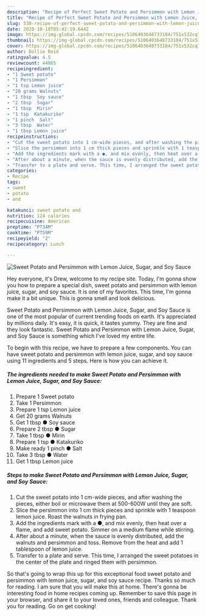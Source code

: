 ```yaml
---
description: "Recipe of Perfect Sweet Potato and Persimmon with Lemon Juice, Sugar, and Soy Sauce"
title: "Recipe of Perfect Sweet Potato and Persimmon with Lemon Juice, Sugar, and Soy Sauce"
slug: 530-recipe-of-perfect-sweet-potato-and-persimmon-with-lemon-juice-sugar-and-soy-sauce
date: 2020-10-10T05:42:19.644Z
image: https://img-global.cpcdn.com/recipes/5106403648733184/751x532cq70/sweet-potato-and-persimmon-with-lemon-juice-sugar-and-soy-sauce-recipe-main-photo.jpg
thumbnail: https://img-global.cpcdn.com/recipes/5106403648733184/751x532cq70/sweet-potato-and-persimmon-with-lemon-juice-sugar-and-soy-sauce-recipe-main-photo.jpg
cover: https://img-global.cpcdn.com/recipes/5106403648733184/751x532cq70/sweet-potato-and-persimmon-with-lemon-juice-sugar-and-soy-sauce-recipe-main-photo.jpg
author: Dollie Reid
ratingvalue: 4.5
reviewcount: 44865
recipeingredient:
- "1 Sweet potato"
- "1 Persimmon"
- "1 tsp Lemon juice"
- "20 grams Walnuts"
- "1 tbsp  Soy sauce"
- "2 tbsp  Sugar"
- "1 tbsp  Mirin"
- "1 tsp  Katakuriko"
- "1 pinch  Salt"
- "3 tbsp  Water"
- "1 tbsp Lemon juice"
recipeinstructions:
- "Cut the sweet potato into 1 cm-wide pieces, and after washing the pieces, either boil or microwave them at 500-600W until they are soft."
- "Slice the persimmon into 1 cm thick pieces and sprinkle with 1 teaspoon lemon juice. Roast the walnuts in frying pan."
- "Add the ingredients mark with a ●, and mix evenly, then heat over a flame, and add sweet potato. Simmer on a medium flame while stirring."
- "After about a minute, when the sauce is evenly distributed, add the walnuts and persimmon and toss. Remove from the heat and add 1 tablespoon of lemon juice."
- "Transfer to a plate and serve. This time, I arranged the sweet potatoes in the center of the plate and ringed them with persimmon."
categories:
- Recipe
tags:
- sweet
- potato
- and

katakunci: sweet potato and 
nutrition: 124 calories
recipecuisine: American
preptime: "PT34M"
cooktime: "PT59M"
recipeyield: "2"
recipecategory: Lunch

---
```



![Sweet Potato and Persimmon with Lemon Juice, Sugar, and Soy Sauce](https://img-global.cpcdn.com/recipes/5106403648733184/751x532cq70/sweet-potato-and-persimmon-with-lemon-juice-sugar-and-soy-sauce-recipe-main-photo.jpg)

Hey everyone, it's Drew, welcome to my recipe site. Today, I'm gonna show you how to prepare a special dish, sweet potato and persimmon with lemon juice, sugar, and soy sauce. It is one of my favorites. This time, I'm gonna make it a bit unique. This is gonna smell and look delicious.

Sweet Potato and Persimmon with Lemon Juice, Sugar, and Soy Sauce is one of the most popular of current trending foods on earth. It's appreciated by millions daily. It's easy, it is quick, it tastes yummy. They are fine and they look fantastic. Sweet Potato and Persimmon with Lemon Juice, Sugar, and Soy Sauce is something which I've loved my entire life.




To begin with this recipe, we have to prepare a few components. You can have sweet potato and persimmon with lemon juice, sugar, and soy sauce using 11 ingredients and 5 steps. Here is how you can achieve it.

<!--inarticleads1-->

##### The ingredients needed to make Sweet Potato and Persimmon with Lemon Juice, Sugar, and Soy Sauce:

1. Prepare 1 Sweet potato
1. Take 1 Persimmon
1. Prepare 1 tsp Lemon juice
1. Get 20 grams Walnuts
1. Get 1 tbsp ● Soy sauce
1. Prepare 2 tbsp ● Sugar
1. Take 1 tbsp ● Mirin
1. Prepare 1 tsp ● Katakuriko
1. Make ready 1 pinch ● Salt
1. Take 3 tbsp ● Water
1. Get 1 tbsp Lemon juice




<!--inarticleads2-->

##### Steps to make Sweet Potato and Persimmon with Lemon Juice, Sugar, and Soy Sauce:

1. Cut the sweet potato into 1 cm-wide pieces, and after washing the pieces, either boil or microwave them at 500-600W until they are soft.
1. Slice the persimmon into 1 cm thick pieces and sprinkle with 1 teaspoon lemon juice. Roast the walnuts in frying pan.
1. Add the ingredients mark with a ●, and mix evenly, then heat over a flame, and add sweet potato. Simmer on a medium flame while stirring.
1. After about a minute, when the sauce is evenly distributed, add the walnuts and persimmon and toss. Remove from the heat and add 1 tablespoon of lemon juice.
1. Transfer to a plate and serve. This time, I arranged the sweet potatoes in the center of the plate and ringed them with persimmon.




So that's going to wrap this up for this exceptional food sweet potato and persimmon with lemon juice, sugar, and soy sauce recipe. Thanks so much for reading. I am sure that you will make this at home. There's gonna be interesting food in home recipes coming up. Remember to save this page in your browser, and share it to your loved ones, friends and colleague. Thank you for reading. Go on get cooking!
